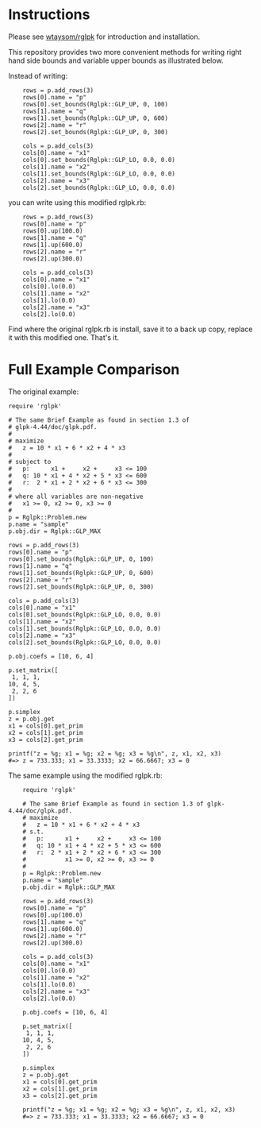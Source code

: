 # Instructions

Please see [wtaysom/rglpk](https://github.com/wtaysom/rglpk/blob/master/README.md) for introduction and installation.

This repository provides two more convenient methods for writing right hand side bounds and variable upper bounds as illustrated below.

Instead of writing:

        rows = p.add_rows(3)
        rows[0].name = "p"
        rows[0].set_bounds(Rglpk::GLP_UP, 0, 100)
        rows[1].name = "q"
        rows[1].set_bounds(Rglpk::GLP_UP, 0, 600)
        rows[2].name = "r"
        rows[2].set_bounds(Rglpk::GLP_UP, 0, 300)
        
        cols = p.add_cols(3)
        cols[0].name = "x1"
        cols[0].set_bounds(Rglpk::GLP_LO, 0.0, 0.0)
        cols[1].name = "x2"
        cols[1].set_bounds(Rglpk::GLP_LO, 0.0, 0.0)
        cols[2].name = "x3"
        cols[2].set_bounds(Rglpk::GLP_LO, 0.0, 0.0)

you can write using this modified rglpk.rb:

        rows = p.add_rows(3)
        rows[0].name = "p"
        rows[0].up(100.0)
        rows[1].name = "q"
        rows[1].up(600.0)
        rows[2].name = "r"
        rows[2].up(300.0)
        
        cols = p.add_cols(3)
        cols[0].name = "x1"
        cols[0].lo(0.0)
        cols[1].name = "x2"
        cols[1].lo(0.0)
        cols[2].name = "x3"
        cols[2].lo(0.0)

Find where the original rglpk.rb is install, save it to a back up copy, replace it with this modified one.  That's it.

# Full Example Comparison

The original example:

	require 'rglpk'
        
	# The same Brief Example as found in section 1.3 of 
	# glpk-4.44/doc/glpk.pdf.
	#
	# maximize
	#   z = 10 * x1 + 6 * x2 + 4 * x3
	#
	# subject to
	#   p:      x1 +     x2 +     x3 <= 100
	#   q: 10 * x1 + 4 * x2 + 5 * x3 <= 600
	#   r:  2 * x1 + 2 * x2 + 6 * x3 <= 300
	#
	# where all variables are non-negative
	#   x1 >= 0, x2 >= 0, x3 >= 0
	#    
	p = Rglpk::Problem.new
	p.name = "sample"
	p.obj.dir = Rglpk::GLP_MAX

	rows = p.add_rows(3)
	rows[0].name = "p"
	rows[0].set_bounds(Rglpk::GLP_UP, 0, 100)
	rows[1].name = "q"
	rows[1].set_bounds(Rglpk::GLP_UP, 0, 600)
	rows[2].name = "r"
	rows[2].set_bounds(Rglpk::GLP_UP, 0, 300)

	cols = p.add_cols(3)
	cols[0].name = "x1"
	cols[0].set_bounds(Rglpk::GLP_LO, 0.0, 0.0)
	cols[1].name = "x2"
	cols[1].set_bounds(Rglpk::GLP_LO, 0.0, 0.0)
	cols[2].name = "x3"
	cols[2].set_bounds(Rglpk::GLP_LO, 0.0, 0.0)

	p.obj.coefs = [10, 6, 4]

	p.set_matrix([
	 1, 1, 1,
	10, 4, 5,
	 2, 2, 6
	])

	p.simplex
	z = p.obj.get
	x1 = cols[0].get_prim
	x2 = cols[1].get_prim
	x3 = cols[2].get_prim

	printf("z = %g; x1 = %g; x2 = %g; x3 = %g\n", z, x1, x2, x3)
	#=> z = 733.333; x1 = 33.3333; x2 = 66.6667; x3 = 0

The same example using the modified rglpk.rb:

        require 'rglpk'
        
        # The same Brief Example as found in section 1.3 of glpk-4.44/doc/glpk.pdf.
        # maximize
        #   z = 10 * x1 + 6 * x2 + 4 * x3
        # s.t.
        #   p:      x1 +     x2 +     x3 <= 100
        #   q: 10 * x1 + 4 * x2 + 5 * x3 <= 600
        #   r:  2 * x1 + 2 * x2 + 6 * x3 <= 300
        #           x1 >= 0, x2 >= 0, x3 >= 0
        #    
        p = Rglpk::Problem.new
        p.name = "sample"
        p.obj.dir = Rglpk::GLP_MAX
        
        rows = p.add_rows(3)
        rows[0].name = "p"
        rows[0].up(100.0)
        rows[1].name = "q"
        rows[1].up(600.0)
        rows[2].name = "r"
        rows[2].up(300.0)
        
        cols = p.add_cols(3)
        cols[0].name = "x1"
        cols[0].lo(0.0)
        cols[1].name = "x2"
        cols[1].lo(0.0)
        cols[2].name = "x3"
        cols[2].lo(0.0)
        
        p.obj.coefs = [10, 6, 4]
        
        p.set_matrix([
         1, 1, 1,
        10, 4, 5,
         2, 2, 6
        ])
        
        p.simplex
        z = p.obj.get
        x1 = cols[0].get_prim
        x2 = cols[1].get_prim
        x3 = cols[2].get_prim
        
        printf("z = %g; x1 = %g; x2 = %g; x3 = %g\n", z, x1, x2, x3)
        #=> z = 733.333; x1 = 33.3333; x2 = 66.6667; x3 = 0
        
